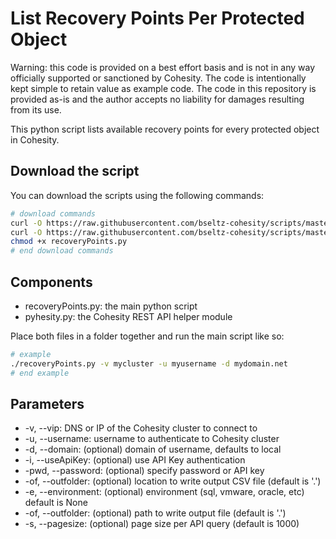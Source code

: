# List Recovery Points Per Protected Object

Warning: this code is provided on a best effort basis and is not in any way officially supported or sanctioned by Cohesity. The code is intentionally kept simple to retain value as example code. The code in this repository is provided as-is and the author accepts no liability for damages resulting from its use.

This python script lists available recovery points for every protected object in Cohesity.

## Download the script

You can download the scripts using the following commands:

```bash
# download commands
curl -O https://raw.githubusercontent.com/bseltz-cohesity/scripts/master/reports/python/recoveryPoints/recoveryPoints.py
curl -O https://raw.githubusercontent.com/bseltz-cohesity/scripts/master/python/pyhesity.py
chmod +x recoveryPoints.py
# end download commands
```

## Components

* recoveryPoints.py: the main python script
* pyhesity.py: the Cohesity REST API helper module

Place both files in a folder together and run the main script like so:

```bash
# example
./recoveryPoints.py -v mycluster -u myusername -d mydomain.net
# end example
```

## Parameters

* -v, --vip: DNS or IP of the Cohesity cluster to connect to
* -u, --username: username to authenticate to Cohesity cluster
* -d, --domain: (optional) domain of username, defaults to local
* -i, --useApiKey: (optional) use API Key authentication
* -pwd, --password: (optional) specify password or API key
* -of, --outfolder: (optional) location to write output CSV file (default is '.')
* -e, --environment: (optional) environment (sql, vmware, oracle, etc) default is None
* -of, --outfolder: (optional) path to write output file (default is '.')
* -s, --pagesize: (optional) page size per API query (default is 1000)
